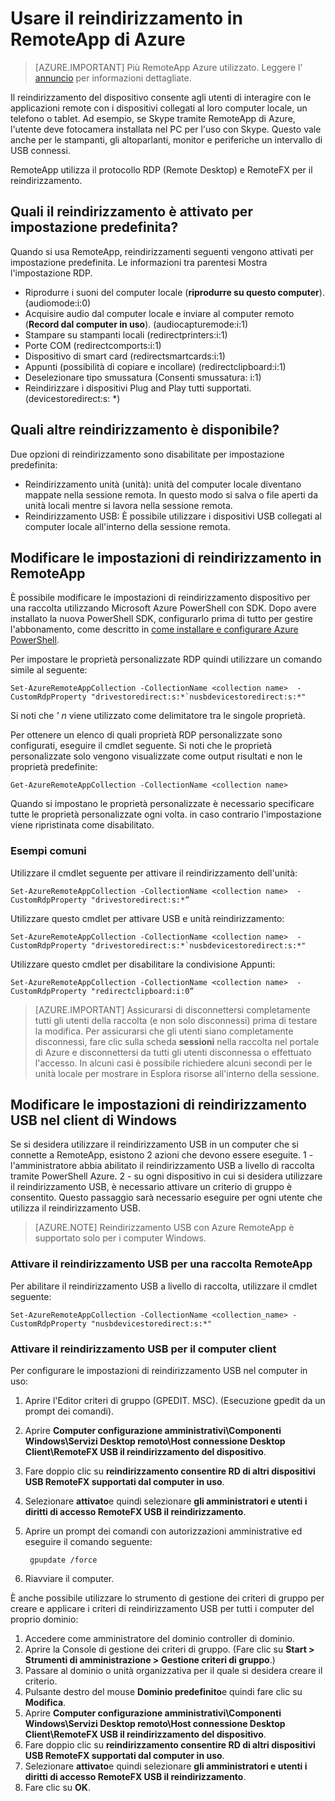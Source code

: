 <properties
    pageTitle="Usare il reindirizzamento in Azure RemoteApp | Microsoft Azure"
    description="Informazioni su come configurare e usare il reindirizzamento in RemoteApp"
    services="remoteapp"
    documentationCenter=""
    authors="lizap"
    manager="mbaldwin" />

<tags
    ms.service="remoteapp"
    ms.workload="compute"
    ms.tgt_pltfrm="na"
    ms.devlang="na"
    ms.topic="article"
    ms.date="08/15/2016"
    ms.author="elizapo" />

# <a name="using-redirection-in-azure-remoteapp"></a>Usare il reindirizzamento in RemoteApp di Azure

> [AZURE.IMPORTANT]
> Più RemoteApp Azure utilizzato. Leggere l' [annuncio](https://go.microsoft.com/fwlink/?linkid=821148) per informazioni dettagliate.

Il reindirizzamento del dispositivo consente agli utenti di interagire con le applicazioni remote con i dispositivi collegati al loro computer locale, un telefono o tablet. Ad esempio, se Skype tramite RemoteApp di Azure, l'utente deve fotocamera installata nel PC per l'uso con Skype. Questo vale anche per le stampanti, gli altoparlanti, monitor e periferiche un intervallo di USB connessi.

RemoteApp utilizza il protocollo RDP (Remote Desktop) e RemoteFX per il reindirizzamento.

## <a name="what-redirection-is-enabled-by-default"></a>Quali il reindirizzamento è attivato per impostazione predefinita?
Quando si usa RemoteApp, reindirizzamenti seguenti vengono attivati per impostazione predefinita. Le informazioni tra parentesi Mostra l'impostazione RDP.

- Riprodurre i suoni del computer locale (**riprodurre su questo computer**). (audiomode:i:0)
- Acquisire audio dal computer locale e inviare al computer remoto (**Record dal computer in uso**). (audiocapturemode:i:1)
- Stampare su stampanti locali (redirectprinters:i:1)
- Porte COM (redirectcomports:i:1)
- Dispositivo di smart card (redirectsmartcards:i:1)
- Appunti (possibilità di copiare e incollare) (redirectclipboard:i:1)
- Deselezionare tipo smussatura (Consenti smussatura: i:1)
- Reindirizzare i dispositivi Plug and Play tutti supportati. (devicestoredirect:s: *)

## <a name="what-other-redirection-is-available"></a>Quali altre reindirizzamento è disponibile?
Due opzioni di reindirizzamento sono disabilitate per impostazione predefinita:

- Reindirizzamento unità (unità): unità del computer locale diventano mappate nella sessione remota. In questo modo si salva o file aperti da unità locali mentre si lavora nella sessione remota.
- Reindirizzamento USB: È possibile utilizzare i dispositivi USB collegati al computer locale all'interno della sessione remota.

## <a name="change-your-redirection-settings-in-remoteapp"></a>Modificare le impostazioni di reindirizzamento in RemoteApp
È possibile modificare le impostazioni di reindirizzamento dispositivo per una raccolta utilizzando Microsoft Azure PowerShell con SDK. Dopo avere installato la nuova PowerShell SDK, configurarlo prima di tutto per gestire l'abbonamento, come descritto in [come installare e configurare Azure PowerShell](../powershell-install-configure.md).

Per impostare le proprietà personalizzate RDP quindi utilizzare un comando simile al seguente:

    Set-AzureRemoteAppCollection -CollectionName <collection name>  -CustomRdpProperty "drivestoredirect:s:*`nusbdevicestoredirect:s:*"

Si noti che *' n* viene utilizzato come delimitatore tra le singole proprietà.

Per ottenere un elenco di quali proprietà RDP personalizzate sono configurati, eseguire il cmdlet seguente. Si noti che le proprietà personalizzate solo vengono visualizzate come output risultati e non le proprietà predefinite:  

    Get-AzureRemoteAppCollection -CollectionName <collection name>

Quando si impostano le proprietà personalizzate è necessario specificare tutte le proprietà personalizzate ogni volta. in caso contrario l'impostazione viene ripristinata come disabilitato.   

### <a name="common-examples"></a>Esempi comuni
Utilizzare il cmdlet seguente per attivare il reindirizzamento dell'unità:  

    Set-AzureRemoteAppCollection -CollectionName <collection name>  -CustomRdpProperty "drivestoredirect:s:*”

Utilizzare questo cmdlet per attivare USB e unità reindirizzamento:

    Set-AzureRemoteAppCollection -CollectionName <collection name>  -CustomRdpProperty "drivestoredirect:s:*`nusbdevicestoredirect:s:*"

Utilizzare questo cmdlet per disabilitare la condivisione Appunti:  

    Set-AzureRemoteAppCollection -CollectionName <collection name>  -CustomRdpProperty "redirectclipboard:i:0”

> [AZURE.IMPORTANT] Assicurarsi di disconnettersi completamente tutti gli utenti della raccolta (e non solo disconnessi) prima di testare la modifica. Per assicurarsi che gli utenti siano completamente disconnessi, fare clic sulla scheda **sessioni** nella raccolta nel portale di Azure e disconnettersi da tutti gli utenti disconnessa o effettuato l'accesso. In alcuni casi è possibile richiedere alcuni secondi per le unità locale per mostrare in Esplora risorse all'interno della sessione.

## <a name="change-usb-redirection-settings-on-your-windows-client"></a>Modificare le impostazioni di reindirizzamento USB nel client di Windows

Se si desidera utilizzare il reindirizzamento USB in un computer che si connette a RemoteApp, esistono 2 azioni che devono essere eseguite. 1 - l'amministratore abbia abilitato il reindirizzamento USB a livello di raccolta tramite PowerShell Azure. 2 - su ogni dispositivo in cui si desidera utilizzare il reindirizzamento USB, è necessario attivare un criterio di gruppo è consentito. Questo passaggio sarà necessario eseguire per ogni utente che utilizza il reindirizzamento USB.

> [AZURE.NOTE] Reindirizzamento USB con Azure RemoteApp è supportato solo per i computer Windows.

### <a name="enable-usb-redirection-for-the-remoteapp-collection"></a>Attivare il reindirizzamento USB per una raccolta RemoteApp
Per abilitare il reindirizzamento USB a livello di raccolta, utilizzare il cmdlet seguente:

    Set-AzureRemoteAppCollection -CollectionName <collection_name> -CustomRdpProperty "nusbdevicestoredirect:s:*"

### <a name="enable-usb-redirection-for-the-client-computer"></a>Attivare il reindirizzamento USB per il computer client

Per configurare le impostazioni di reindirizzamento USB nel computer in uso:

1. Aprire l'Editor criteri di gruppo (GPEDIT. MSC). (Esecuzione gpedit da un prompt dei comandi).
2. Aprire **Computer configurazione amministrativi\Componenti Windows\Servizi Desktop remoto\Host connessione Desktop Client\RemoteFX USB il reindirizzamento del dispositivo**.
3. Fare doppio clic su **reindirizzamento consentire RD di altri dispositivi USB RemoteFX supportati dal computer in uso**.
4. Selezionare **attivato**e quindi selezionare **gli amministratori e utenti i diritti di accesso RemoteFX USB il reindirizzamento**.
5. Aprire un prompt dei comandi con autorizzazioni amministrative ed eseguire il comando seguente:

        gpupdate /force
6. Riavviare il computer.

È anche possibile utilizzare lo strumento di gestione dei criteri di gruppo per creare e applicare i criteri di reindirizzamento USB per tutti i computer del proprio dominio:

1. Accedere come amministratore del dominio controller di dominio.
2. Aprire la Console di gestione dei criteri di gruppo. (Fare clic su **Start > Strumenti di amministrazione > Gestione criteri di gruppo**.)
3. Passare al dominio o unità organizzativa per il quale si desidera creare il criterio.
4. Pulsante destro del mouse **Dominio predefinito**e quindi fare clic su **Modifica**.
5. Aprire **Computer configurazione amministrativi\Componenti Windows\Servizi Desktop remoto\Host connessione Desktop Client\RemoteFX USB il reindirizzamento del dispositivo**.
6. Fare doppio clic su **reindirizzamento consentire RD di altri dispositivi USB RemoteFX supportati dal computer in uso**.
7. Selezionare **attivato**e quindi selezionare **gli amministratori e utenti i diritti di accesso RemoteFX USB il reindirizzamento**.
8. Fare clic su **OK**.  
